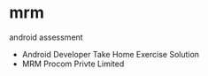 # mrm

android assessment

- Android Developer Take Home Exercise Solution
- MRM Procom Privte Limited
